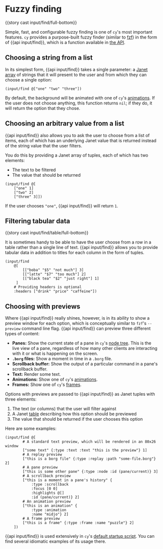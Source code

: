 # Fuzzy finding

{{story cast input/find/full-bottom}}

Simple, fast, and configurable fuzzy finding is one of `cy`'s most important features. `cy` provides a purpose-built fuzzy finder (similar to [fzf](https://github.com/junegunn/fzf)) in the form of {{api input/find}}, which is a function available in [the API](/api.md#inputfind).

## Choosing a string from a list

In its simplest form, {{api input/find}} takes a single parameter: a [Janet array](https://janet-lang.org/docs/data_structures/arrays.html) of strings that it will present to the user and from which they can choose a single option:

```janet
(input/find @["one" "two" "three"])
```

By default, the background will be animated with one of `cy`'s [animations](/animations.md). If the user does not choose anything, this function returns `nil`; if they do, it will return the option that they chose.

## Choosing an arbitrary value from a list

{{api input/find}} also allows you to ask the user to choose from a list of items, each of which has an underlying Janet value that is returned instead of the string value that the user filters.

You do this by providing a Janet array of tuples, each of which has two elements:

- The text to be filtered
- The value that should be returned

```janet
(input/find @[
    ["one" 1]
    ["two" 2]
    ["three" 3]])
```

If the user chooses `"one"`, {{api input/find}} will return `1`.

## Filtering tabular data

{{story cast input/find/table/full-bottom}}

It is sometimes handy to be able to have the user choose from a row in a table rather than a single line of text. {{api input/find}} allows you to provide tabular data in addition to titles for each column in the form of tuples.

```janet
(input/find
    @[
        [["boba" "$5" "not much"] 3]
        [["latte" "$7" "too much"] 2]
        [["black tea" "$2" "just right"] 1]
     ]
    # Providing headers is optional
    :headers ["drink" "price" "caffeine"])
```

## Choosing with previews

Where {{api input/find}} really shines, however, is in its ability to show a preview window for each option, which is conceptually similar to `fzf`'s `--preview` command line flag. {{api input/find}} can preview three different types of content:

- **Panes:** Show the current state of a pane in `cy`'s [node tree](/groups-and-panes.md#the-node-tree). This is the live view of a pane, regardless of how many other clients are interacting with it or what is happening on the screen.
- **`.borg` files:** Show a moment in time in a `.borg` file.
- **Scrollback buffer:** Show the output of a particular command in a pane's scrollback buffer.
- **Text:** Render some text.
- **Animations:** Show one of `cy`'s [animations](/animations.md).
- **Frames:** Show one of `cy`'s [frames](/frames.md).

Options with previews are passed to {{api input/find}} as Janet tuples with three elements:

1. The text (or columns) that the user will filter against
1. A Janet [table](https://janet-lang.org/docs/data_structures/tables.html) describing how this option should be previewed
1. The value that should be returned if the user chooses this option

Here are some examples:

```janet
(input/find @[
        # A standard text preview, which will be rendered in an 80x26 window
        ["some text" {:type :text :text "this is the preview"} 1]
        # A replay preview
        ["this is a borg file" {:type :replay :path "some-file.borg"} 2]
        # A pane preview
        ["this is some other pane" {:type :node :id (pane/current)} 3]
        # A scrollback preview
        ["this is a moment in a pane's history" {
            :type :scrollback
            :focus [0 0]
            :highlights @[]
            :id (pane/current)} 2]
        # An animation preview
        ["this is an animation" {
            :type :animation
            :name "midjo"} 2]
        # A frame preview
        ["this is a frame" {:type :frame :name "puzzle"} 2]
    ])
```

{{api input/find}} is used extensively in `cy`'s [default startup script](https://github.com/cfoust/cy/blob/main/pkg/cy/cy-boot.janet). You can find several idiomatic examples of its usage there.

